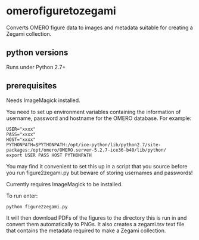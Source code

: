 # omerofiguretozegami
Converts OMERO figure data to images and metadata suitable for creating a Zegami collection. 

## python versions
Runs under Python 2.7+

## prerequisites
Needs ImageMagick installed.

You need to set up environment variables containing the information of username, password and hostname for the OMERO database. For example:
```
USER="xxxx"
PASS="xxxx"
HOST="xxxx"
PYTHONPATH=$PYTHONPATH:/opt/ice-python/lib/python2.7/site-packages:/opt/omero/OMERO.server-5.2.7-ice36-b40/lib/python/
export USER PASS HOST PYTHONPATH
```
You may find it convenient to set this up in a script that you source before you run figure2zegami.py but beware of storing usernames and passwords!

Currently requires ImageMagick to be installed.

To run enter:

`python figure2zegami.py`

It will then download PDFs of the figures to the directory this is run in and convert them automatically to PNGs. It also creates a zegami.tsv text file that contains the metadata required to make a Zegami collection.

